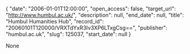 {
  "date": "2006-01-01T12:00:00", 
  "open_access": false, 
  "target_url": "http://www.humbul.ac.uk/", 
  "description": null, 
  "end_date": null, 
  "title": "Humbul Humanities Hub", 
  "record_id": "20060101T120000/VRXTdYxR3Iv3XP6LTxgCsg==", 
  "publisher": "humbul.ac.uk", 
  "slug": 125037, 
  "start_date": null
}

None